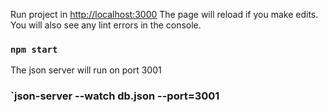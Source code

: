 Run project in [http://localhost:3000](http://localhost:3000)
The page will reload if you make edits.<br>
You will also see any lint errors in the console.
### `npm start`

The json server will run on port 3001
### `json-server --watch db.json --port=3001
